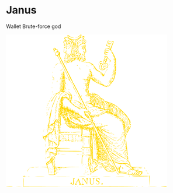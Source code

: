 # Janus
Wallet Brute-force god

![alt text](https://github.com/CorvusCodex/Janus/blob/main/Janus.png?raw=true)
